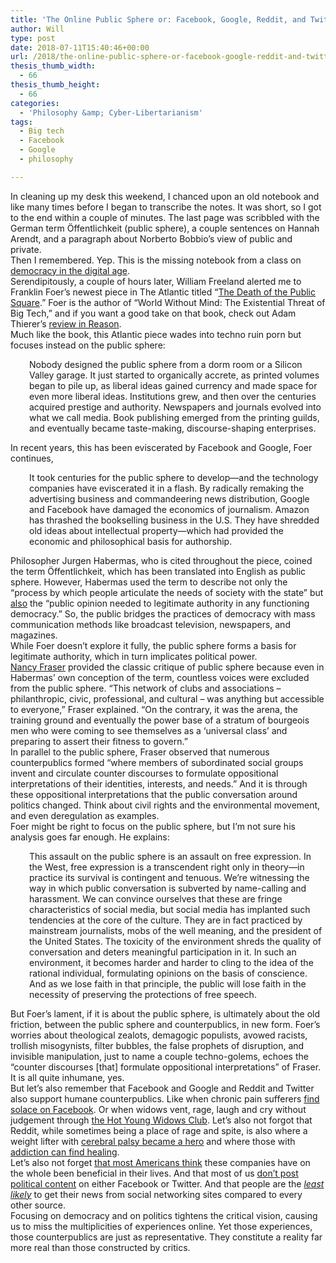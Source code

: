 ```yaml
---
title: 'The Online Public Sphere or: Facebook, Google, Reddit, and Twitter also support positive communities'
author: Will
type: post
date: 2018-07-11T15:40:46+00:00
url: /2018/the-online-public-sphere-or-facebook-google-reddit-and-twitter-also-support-positive-communities/
thesis_thumb_width:
  - 66
thesis_thumb_height:
  - 66
categories:
  - 'Philosophy &amp; Cyber-Libertarianism'
tags:
  - Big tech
  - Facebook
  - Google
  - philosophy

---
```

<span style="font-weight: 400;">In cleaning up my desk this weekend, I chanced upon an old notebook and like many times before I began to transcribe the notes. It was short, so I got to the end within a couple of minutes. The last page was scribbled with the German term Öffentlichkeit (public sphere), a couple sentences on Hannah Arendt, and a paragraph about Norberto Bobbio’s view of public and private. </span>  
<span style="font-weight: 400;">Then I remembered. Yep. This is the missing notebook from a class on </span>[<span style="font-weight: 400;">democracy in the digital age</span>][1]<span style="font-weight: 400;">.   </span>  
<span style="font-weight: 400;">Serendipitously, a couple of hours later, William Freeland alerted me to Franklin Foer’s newest piece in The Atlantic titled “</span>[<span style="font-weight: 400;">The Death of the Public Square</span>][2]<span style="font-weight: 400;">.” Foer is the author of “World Without Mind: The Existential Threat of Big Tech,” and if you want a good take on that book, check out Adam Thierer’s </span>[<span style="font-weight: 400;">review in Reason</span>][3]<span style="font-weight: 400;">. </span>  
<span style="font-weight: 400;">Much like the book, this Atlantic piece wades into techno ruin porn but focuses instead on the public sphere:<!--more--></span>

<p style="padding-left: 30px;">
  <span style="font-weight: 400;">Nobody designed the public sphere from a dorm room or a Silicon Valley garage. It just started to organically accrete, as printed volumes began to pile up, as liberal ideas gained currency and made space for even more liberal ideas. Institutions grew, and then over the centuries acquired prestige and authority. Newspapers and journals evolved into what we call media. Book publishing emerged from the printing guilds, and eventually became taste-making, discourse-shaping enterprises.</span>
</p>

<span style="font-weight: 400;">In recent years, this has been eviscerated by Facebook and Google, Foer continues,  </span>

<p style="padding-left: 30px;">
  <span style="font-weight: 400;">It took centuries for the public sphere to develop—and the technology companies have eviscerated it in a flash. By radically remaking the advertising business and commandeering news distribution, Google and Facebook have damaged the economics of journalism. Amazon has thrashed the bookselling business in the U.S. They have shredded old ideas about intellectual property—which had provided the economic and philosophical basis for authorship. </span>
</p>

<span style="font-weight: 400;">Philosopher Jurgen Habermas, who is cited throughout the piece, coined the term Öffentlichkeit, which has been translated into English as public sphere. However, Habermas used the term to describe not only the “process by which people articulate the needs of society with the state” but </span>[<span style="font-weight: 400;">also</span>][4] <span style="font-weight: 400;">the “public opinion needed to legitimate authority in any functioning democracy.” So, the public bridges the practices of democracy with mass communication methods like broadcast television, newspapers, and magazines.   </span>  
<span style="font-weight: 400;">While Foer doesn’t explore it fully, the public sphere forms a basis for legitimate authority, which in turn implicates political power. </span>  
[<span style="font-weight: 400;">Nancy Fraser</span>][5] <span style="font-weight: 400;">provided the classic critique of public sphere because even in Habermas’ own conception of the term, countless voices were excluded from the public sphere. “This network of clubs and associations – philanthropic, civic, professional, and cultural – was anything but accessible to everyone,” Fraser explained. “On the contrary, it was the arena, the training ground and eventually the power base of a stratum of bourgeois men who were coming to see themselves as a ‘universal class’ and preparing to assert their fitness to govern.&#8221;</span>  
<span style="font-weight: 400;">In parallel to the public sphere, Fraser observed that numerous counterpublics formed “where members of subordinated social groups invent and circulate counter discourses to formulate oppositional interpretations of their identities, interests, and needs.” And it is through these oppositional interpretations that the public conversation around politics changed. Think about civil rights and the environmental movement, and even deregulation as examples. </span>  
<span style="font-weight: 400;">Foer might be right to focus on the public sphere, but I’m not sure his analysis goes far enough. He explains:</span>

<p style="padding-left: 30px;">
  <span style="font-weight: 400;">This assault on the public sphere is an assault on free expression. In the West, free expression is a transcendent right only in theory—in practice its survival is contingent and tenuous. We’re witnessing the way in which public conversation is subverted by name-calling and harassment. We can convince ourselves that these are fringe characteristics of social media, but social media has implanted such tendencies at the core of the culture. They are in fact practiced by mainstream journalists, mobs of the well meaning, and the president of the United States. The toxicity of the environment shreds the quality of conversation and deters meaningful participation in it. In such an environment, it becomes harder and harder to cling to the idea of the rational individual, formulating opinions on the basis of conscience. And as we lose faith in that principle, the public will lose faith in the necessity of preserving the protections of free speech.</span>
</p>

<span style="font-weight: 400;">But Foer’s lament, if it is about the public sphere, is ultimately about the old friction, between the public sphere and counterpublics, in new form. Foer’s worries about theological zealots, demagogic populists, avowed racists, trollish misogynists, filter bubbles, the false prophets of disruption, and invisible manipulation, just to name a couple techno-golems, echoes the “counter discourses [that] formulate oppositional interpretations” of Fraser.</span>  
<span style="font-weight: 400;">It is all quite inhumane, yes. </span>  
<span style="font-weight: 400;">But let’s also remember that Facebook and Google and Reddit and Twitter also support humane counterpublics. Like when chronic pain sufferers </span>[<span style="font-weight: 400;">find solace on Facebook</span>][6]<span style="font-weight: 400;">. Or when widows vent, rage, laugh and cry without judgement through </span>[<span style="font-weight: 400;">the Hot Young Widows Club</span>][7]<span style="font-weight: 400;">. Let’s also not forgot that Reddit, while sometimes being a place of rage and spite, is also where a weight lifter with </span>[<span style="font-weight: 400;">cerebral palsy became a hero</span>][8] <span style="font-weight: 400;">and where those with </span>[<span style="font-weight: 400;">addiction can find healing</span>][9]<span style="font-weight: 400;">. </span>  
<span style="font-weight: 400;">Let’s also not forget </span>[<span style="font-weight: 400;">that most Americans think</span>][10]<span style="font-weight: 400;"> these companies have on the whole been beneficial in their lives. And that most of us <a href="http://www.pewinternet.org/2016/10/25/political-content-on-social-media/">don&#8217;t post political content</a> on either Facebook or Twitter. And that people are the <a href="http://assets.pewresearch.org/wp-content/uploads/sites/13/2016/07/07104921/PJ_2016.07.07_Modern-News-Consumer_TOPLINE.pdf"><em>least likely</em></a> to get their news from social networking sites compared to every other source.</span>  
Focusing on democracy and on politics tightens the critical vision, causing us to miss the multiplicities of experiences online. Yet those experiences, those counterpublics are just as representative. They constitute a reality far more real than those constructed by critics.

 [1]: https://zizi.people.uic.edu/Site/Courses_files/DemInDigAgeSyllabus.pdf
 [2]: https://www.theatlantic.com/technology/archive/2018/07/the-death-of-the-public-square/564506/?utm_content=edit-promo&utm_campaign=the-atlantic&utm_term=2018-07-06T16%3A04%3A10&utm_medium=social&utm_source=twitter
 [3]: http://reason.com/archives/2017/12/23/how-to-write-a-tech-panic-mani
 [4]: https://books.google.com/books?id=V7cLBwAAQBAJ&pg=PA22&lpg=PA22&dq=as+a+virtual+or+imaginary+community+which+does+not+necessarily+exist+in+any+identifiable+space&source=bl&ots=dzMf6r0Ds5&sig=AmroaJbNtQeaBugnLTtrKtaTPho&hl=en&sa=X&ved=0ahUKEwiZtr3vn5XcAhWQrFMKHX8gDYEQ6AEIhgEwEA#v=onepage&q=as%20a%20virtual%20or%20imaginary%20community%20which%20does%20not%20necessarily%20exist%20in%20any%20identifiable%20space&f=false
 [5]: https://www.jstor.org/stable/466240?origin=crossref&seq=1#page_scan_tab_contents
 [6]: https://www.psychologytoday.com/us/blog/turning-straw-gold/201201/in-defense-facebook
 [7]: https://www.theguardian.com/lifeandstyle/2018/feb/24/the-hot-young-widows-club-is-out-to-change-the-way-we-grieve
 [8]: https://www.reddit.com/r/GetMotivated/comments/7jc48d/image_adaptive_athlete_with_cerebral_palsy/
 [9]: https://www.reddit.com/r/AskReddit/comments/5pb2u4/exaddicts_of_reddit_what_was_your_rock_bottom/
 [10]: http://www.pewinternet.org/2014/12/08/better-informed/